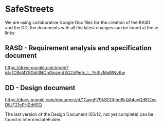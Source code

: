 # SafeStreets

We are using collaborative Google Doc files for the creation of the RASD and the DD, the documents with all the latest changes can be found at these links:

## RASD - Requirement analysis and specification document
https://drive.google.com/open?id=1CBsMZ8Gdj3NCnGjpzmdSQ2zPjetc_L_YsSlyMpWNy6w

## DD - Design document
https://docs.google.com/document/d/1CaygP79kSGGhhu8kQA4cvQd8f2xsDiUF21gPHZdtfSQ

The last version of the Design Document (05/12, not yet complete) can be found in IntermediateFolder.
